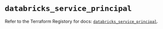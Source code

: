 # `databricks_service_principal`

Refer to the Terraform Registory for docs: [`databricks_service_principal`](https://registry.terraform.io/providers/databricks/databricks/1.27.0/docs/resources/service_principal).
